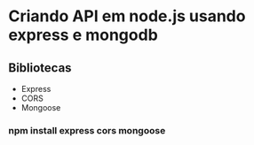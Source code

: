 # Criando API em node.js usando express e mongodb

## Bibliotecas
- Express
- CORS
- Mongoose

### npm install express cors mongoose
